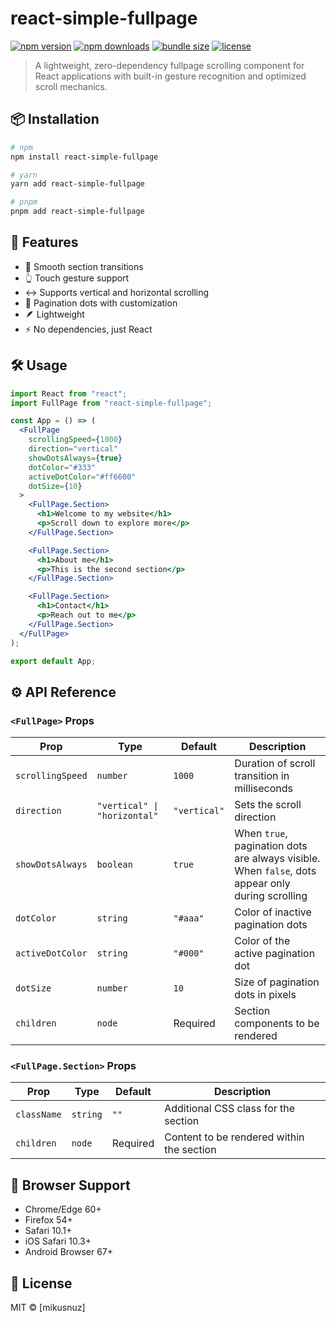 # react-simple-fullpage

[![npm version](https://img.shields.io/npm/v/react-simple-fullpage.svg?style=flat-square)](https://www.npmjs.com/package/react-simple-fullpage)
[![npm downloads](https://img.shields.io/npm/dm/react-simple-fullpage.svg?style=flat-square)](https://www.npmjs.com/package/react-simple-fullpage)
[![bundle size](https://img.shields.io/bundlephobia/minzip/react-simple-fullpage?style=flat-square)](https://bundlephobia.com/package/react-simple-fullpage)
[![license](https://img.shields.io/npm/l/react-simple-fullpage.svg?style=flat-square)](https://github.com/mikusnuz/react-simple-fullpage/blob/main/LICENSE)

> A lightweight, zero-dependency fullpage scrolling component for React applications with built-in gesture recognition and optimized scroll mechanics.

## 📦 Installation

```bash
# npm
npm install react-simple-fullpage

# yarn
yarn add react-simple-fullpage

# pnpm
pnpm add react-simple-fullpage
```

## 🚀 Features

- 🔄 Smooth section transitions
- 👆 Touch gesture support
- ↔️ Supports vertical and horizontal scrolling
- 🔢 Pagination dots with customization
- 🪶 Lightweight
- ⚡ No dependencies, just React

## 🛠️ Usage

```jsx
import React from "react";
import FullPage from "react-simple-fullpage";

const App = () => (
  <FullPage
    scrollingSpeed={1000}
    direction="vertical"
    showDotsAlways={true}
    dotColor="#333"
    activeDotColor="#ff6600"
    dotSize={10}
  >
    <FullPage.Section>
      <h1>Welcome to my website</h1>
      <p>Scroll down to explore more</p>
    </FullPage.Section>

    <FullPage.Section>
      <h1>About me</h1>
      <p>This is the second section</p>
    </FullPage.Section>

    <FullPage.Section>
      <h1>Contact</h1>
      <p>Reach out to me</p>
    </FullPage.Section>
  </FullPage>
);

export default App;
```

## ⚙️ API Reference

### `<FullPage>` Props

| Prop             | Type                         | Default      | Description                                                                                      |
| ---------------- | ---------------------------- | ------------ | ------------------------------------------------------------------------------------------------ |
| `scrollingSpeed` | `number`                     | `1000`       | Duration of scroll transition in milliseconds                                                    |
| `direction`      | `"vertical" \| "horizontal"` | `"vertical"` | Sets the scroll direction                                                                        |
| `showDotsAlways` | `boolean`                    | `true`       | When `true`, pagination dots are always visible. When `false`, dots appear only during scrolling |
| `dotColor`       | `string`                     | `"#aaa"`     | Color of inactive pagination dots                                                                |
| `activeDotColor` | `string`                     | `"#000"`     | Color of the active pagination dot                                                               |
| `dotSize`        | `number`                     | `10`         | Size of pagination dots in pixels                                                                |
| `children`       | `node`                       | Required     | Section components to be rendered                                                                |

### `<FullPage.Section>` Props

| Prop        | Type     | Default  | Description                               |
| ----------- | -------- | -------- | ----------------------------------------- |
| `className` | `string` | `""`     | Additional CSS class for the section      |
| `children`  | `node`   | Required | Content to be rendered within the section |

## 🧪 Browser Support

- Chrome/Edge 60+
- Firefox 54+
- Safari 10.1+
- iOS Safari 10.3+
- Android Browser 67+

## 📄 License

MIT © [mikusnuz]
